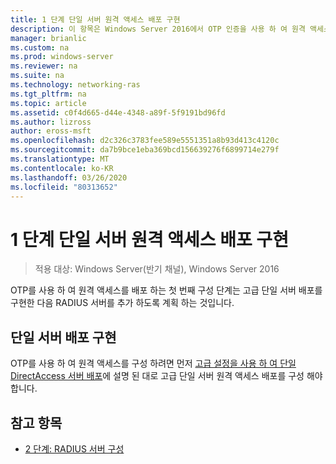 ```yaml
---
title: 1 단계 단일 서버 원격 액세스 배포 구현
description: 이 항목은 Windows Server 2016에서 OTP 인증을 사용 하 여 원격 액세스 배포 가이드의 일부입니다.
manager: brianlic
ms.custom: na
ms.prod: windows-server
ms.reviewer: na
ms.suite: na
ms.technology: networking-ras
ms.tgt_pltfrm: na
ms.topic: article
ms.assetid: c0f4d665-d44e-4348-a89f-5f9191bd96fd
ms.author: lizross
author: eross-msft
ms.openlocfilehash: d2c326c3783fee589e5551351a8b93d413c4120c
ms.sourcegitcommit: da7b9bce1eba369bcd156639276f6899714e279f
ms.translationtype: MT
ms.contentlocale: ko-KR
ms.lasthandoff: 03/26/2020
ms.locfileid: "80313652"
---
```

# <a name="step-1-implement-a-single-server-remote-access-deployment"></a>1 단계 단일 서버 원격 액세스 배포 구현

>적용 대상: Windows Server(반기 채널), Windows Server 2016

OTP를 사용 하 여 원격 액세스를 배포 하는 첫 번째 구성 단계는 고급 단일 서버 배포를 구현한 다음 RADIUS 서버를 추가 하도록 계획 하는 것입니다.  
  
## <a name="implement-a-single-server-deployment"></a>단일 서버 배포 구현  
OTP를 사용 하 여 원격 액세스를 구성 하려면 먼저 [고급 설정을 사용 하 여 단일 DirectAccess 서버 배포](https://technet.microsoft.com/windows-server-docs/networking/remote-access/directaccess/single-server-advanced/deploy-a-single-directaccess-server-with-advanced-settings)에 설명 된 대로 고급 단일 서버 원격 액세스 배포를 구성 해야 합니다.  
  
## <a name="see-also"></a><a name="BKMK_Links"></a>참고 항목  
  
-   [2 단계: RADIUS 서버 구성](Step-2-Configure-the-RADIUS-Server.md)  
  


